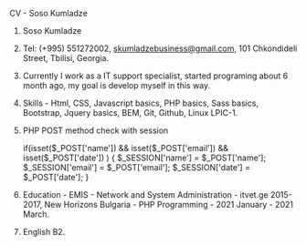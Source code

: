 

 CV - Soso Kumladze


1. Soso Kumladze

2. Tel: (+995) 551272002,  skumladzebusiness@gmail.com,  101 Chkondideli Street, Tbilisi, Georgia.

3. Currently I work as a IT support specialist, started programing about 6 month ago, my goal is develop myself in this way.

4. Skills - Html, CSS, Javascript basics, PHP basics, Sass basics, Bootstrap, Jquery basics,  BEM, Git, Github, Linux LPIC-1. 

5. PHP POST method check with session

    if(isset($_POST['name']) &&  isset($_POST['email']) && isset($_POST['date']) ) {
        $_SESSION['name'] = $_POST['name'];
        $_SESSION['email'] = $_POST['email'];
        $_SESSION['date'] = $_POST['date'];
    }
                  
6. Education - EMIS - Network and System Administration - itvet.ge 2015-2017,
   New Horizons Bulgaria - PHP Programming - 2021 January - 2021 March.

7. English B2.